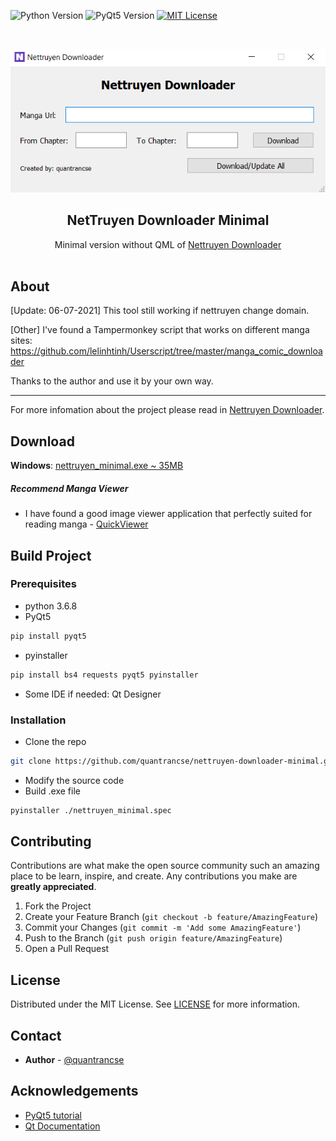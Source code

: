 ![Python Version][python-shield]
![PyQt5 Version][pyqt5-shield]
[![MIT License][license-shield]][license-url]



<!-- PROJECT LOGO -->
<br />
<p align="center">
    <img src="images/screenshot.png" alt="Logo" "></img>

  <h2 align="center">NetTruyen Downloader Minimal</h2>

  <p align="center">
    Minimal version without QML of <a href=https://github.com/quantrancse/nettruyen-downloader>Nettruyen Downloader</a>
    <br />
    <br />
  </p>
</p>

<!-- ABOUT -->
## About
[Update: 06-07-2021] This tool still working if nettruyen change domain.

[Other] I've found a Tampermonkey script that works on different manga sites: https://github.com/lelinhtinh/Userscript/tree/master/manga_comic_downloader

Thanks to the author and use it by your own way.

---

For more infomation about the project please read in [Nettruyen Downloader](https://github.com/quantrancse/nettruyen-downloader).

<!-- Download -->
## Download

**Windows**: [nettruyen_minimal.exe ~ 35MB](https://rebrand.ly/nettruyen_minimal)

##### Recommend Manga Viewer

* I have found a good image viewer application that perfectly suited for reading manga - [QuickViewer](https://kanryu.github.io/quickviewer/)
              
<!-- Build Project -->
## Build Project

### Prerequisites

* python 3.6.8
* PyQt5
```sh
pip install pyqt5
```
* pyinstaller
```sh
pip install bs4 requests pyqt5 pyinstaller
```
* Some IDE if needed: Qt Designer

### Installation

* Clone the repo
```sh
git clone https://github.com/quantrancse/nettruyen-downloader-minimal.git
```
* Modify the source code
* Build .exe file
```sh
pyinstaller ./nettruyen_minimal.spec
```
  
<!-- CONTRIBUTING -->
## Contributing

Contributions are what make the open source community such an amazing place to be learn, inspire, and create. Any contributions you make are **greatly appreciated**.

1. Fork the Project
2. Create your Feature Branch (`git checkout -b feature/AmazingFeature`)
3. Commit your Changes (`git commit -m 'Add some AmazingFeature'`)
4. Push to the Branch (`git push origin feature/AmazingFeature`)
5. Open a Pull Request



<!-- LICENSE -->
## License

Distributed under the MIT License. See [LICENSE][license-url] for more information.

<!-- CONTACT -->
## Contact

* **Author** - [@quantrancse](https://www.facebook.com/quantrancse)

<!-- ACKNOWLEDGEMENTS -->
## Acknowledgements
* [PyQt5 tutorial](https://build-system.fman.io/pyqt5-tutorial)
* [Qt Documentation](https://doc.qt.io/)

<!-- MARKDOWN LINKS & IMAGES -->
[python-shield]: https://img.shields.io/badge/python-3.9.6-brightgreen?style=flat-square
[pyqt5-shield]: https://img.shields.io/badge/PyQt5-5.14.1-blue?style=flat-square
[license-shield]: https://img.shields.io/github/license/quantrancse/nettruyen-downloader?style=flat-square
[license-url]: https://github.com/quantrancse/nettruyen-downloader-minimal/blob/master/LICENSE
